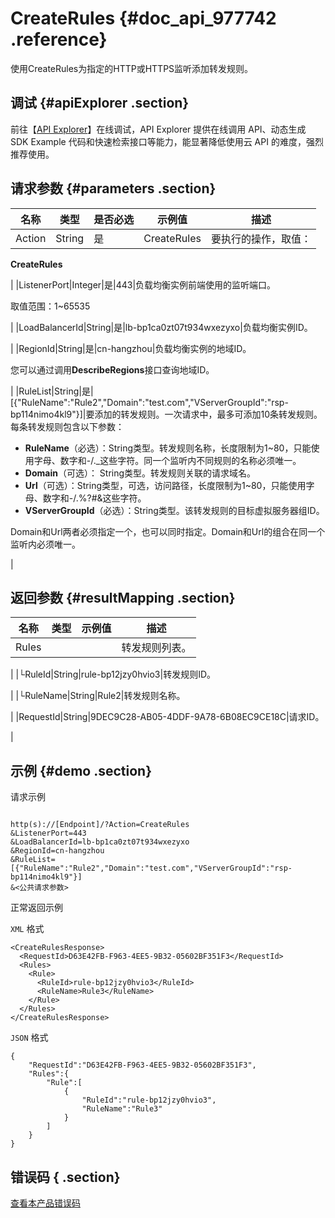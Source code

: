 # CreateRules {#doc_api_977742 .reference}

使用CreateRules为指定的HTTP或HTTPS监听添加转发规则。

## 调试 {#apiExplorer .section}

前往【[API Explorer](https://api.aliyun.com/#product=Slb&api=CreateRules)】在线调试，API Explorer 提供在线调用 API、动态生成 SDK Example 代码和快速检索接口等能力，能显著降低使用云 API 的难度，强烈推荐使用。

## 请求参数 {#parameters .section}

|名称|类型|是否必选|示例值|描述|
|--|--|----|---|--|
|Action|String|是|CreateRules|要执行的操作，取值：

 **CreateRules**

 |
|ListenerPort|Integer|是|443|负载均衡实例前端使用的监听端口。

 取值范围：1~65535

 |
|LoadBalancerId|String|是|lb-bp1ca0zt07t934wxezyxo|负载均衡实例ID。

 |
|RegionId|String|是|cn-hangzhou|负载均衡实例的地域ID。

 您可以通过调用**DescribeRegions**接口查询地域ID。

 |
|RuleList|String|是|\[\{"RuleName":"Rule2","Domain":"test.com","VServerGroupId":"rsp-bp114nimo4kl9"\}\]|要添加的转发规则。一次请求中，最多可添加10条转发规则。每条转发规则包含以下参数：

 -   **RuleName**（必选）：String类型。转发规则名称，长度限制为1~80，只能使用字母、数字和-/.\_这些字符。同一个监听内不同规则的名称必须唯一。
-   **Domain**（可选）： String类型。转发规则关联的请求域名。
-   **Url**（可选）：String类型，可选，访问路径，长度限制为1~80，只能使用字母、数字和-/.%?\#&这些字符。
-   **VServerGroupId**（必选）：String类型。该转发规则的目标虚拟服务器组ID。

 Domain和Url两者必须指定一个，也可以同时指定。Domain和Url的组合在同一个监听内必须唯一。

 |

## 返回参数 {#resultMapping .section}

|名称|类型|示例值|描述|
|--|--|---|--|
|Rules| | |转发规则列表。

 |
|└RuleId|String|rule-bp12jzy0hvio3|转发规则ID。

 |
|└RuleName|String|Rule2|转发规则名称。

 |
|RequestId|String|9DEC9C28-AB05-4DDF-9A78-6B08EC9CE18C|请求ID。

 |

## 示例 {#demo .section}

请求示例

``` {#request_demo}

http(s)://[Endpoint]/?Action=CreateRules
&ListenerPort=443
&LoadBalancerId=lb-bp1ca0zt07t934wxezyxo
&RegionId=cn-hangzhou
&RuleList=[{"RuleName":"Rule2","Domain":"test.com","VServerGroupId":"rsp-bp114nimo4kl9"}]
&<公共请求参数>

```

正常返回示例

`XML` 格式

``` {#xml_return_success_demo}
<CreateRulesResponse>
  <RequestId>D63E42FB-F963-4EE5-9B32-05602BF351F3</RequestId>
  <Rules>
    <Rule>
      <RuleId>rule-bp12jzy0hvio3</RuleId>
      <RuleName>Rule3</RuleName>
    </Rule>
  </Rules>
</CreateRulesResponse>

```

`JSON` 格式

``` {#json_return_success_demo}
{
	"RequestId":"D63E42FB-F963-4EE5-9B32-05602BF351F3",
	"Rules":{
		"Rule":[
			{
				"RuleId":"rule-bp12jzy0hvio3",
				"RuleName":"Rule3"
			}
		]
	}
}
```

## 错误码 { .section}

[查看本产品错误码](https://error-center.aliyun.com/status/product/Slb)

